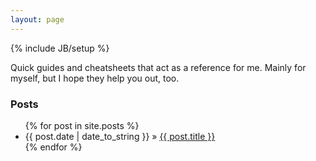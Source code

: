 ```yaml
---
layout: page
---
```

{% include JB/setup %}

Quick guides and cheatsheets that act as a reference for me. Mainly for myself, but I hope they help you out, too.

### Posts

<ul class="posts">
  {% for post in site.posts %}
    <li><span>{{ post.date | date_to_string }}</span> &raquo; <a href="{{ BASE_PATH }}{{ post.url }}">{{ post.title }}</a></li>
  {% endfor %}
</ul>

